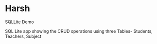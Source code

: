 # Harsh
SQLLite Demo

SQL Lite app showing the CRUD operations using three Tables- Students, Teachers, Subject
